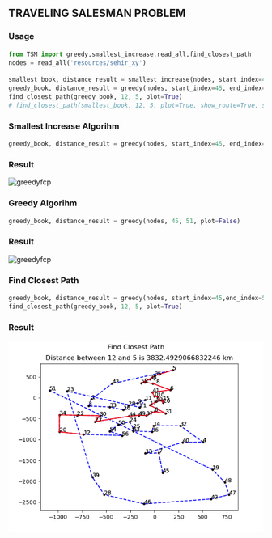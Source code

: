 ## TRAVELING SALESMAN PROBLEM
### Usage
```python
from TSM import greedy,smallest_increase,read_all,find_closest_path
nodes = read_all('resources/sehir_xy')

smallest_book, distance_result = smallest_increase(nodes, start_index=45, end_index=51, plot=True, plot_annotate=True)
greedy_book, distance_result = greedy(nodes, start_index=45, end_index=51, plot=False)
find_closest_path(greedy_book, 12, 5, plot=True)
# find_closest_path(smallest_book, 12, 5, plot=True, show_route=True, suptitle='Smallest Increase Algorithm Route')
```
### Smallest Increase Algorihm
```python
greedy_book, distance_result = greedy(nodes, start_index=45, end_index=51, plot=False)
```
### Result
![greedyfcp](https://media.giphy.com/media/VCsDjsWFzEVyhNwb90/giphy.gif)
### Greedy Algorihm
```python
greedy_book, distance_result = greedy(nodes, 45, 51, plot=False)
```
### Result
![greedyfcp](https://media.giphy.com/media/WU70bFnCg9GcxrVvWY/giphy.gif)

### Find Closest Path
```python
greedy_book, distance_result = greedy(nodes, start_index=45,end_index=51, plot=False)
find_closest_path(greedy_book, 12, 5, plot=True)
```
### Result
![greedyfcp](images/fcpgreedy.png)